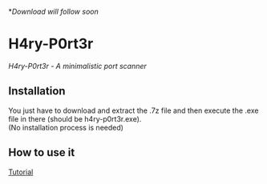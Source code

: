 **Download will follow soon*
# H4ry-P0rt3r

*H4ry-P0rt3r - A minimalistic port scanner*

## Installation
You just have to download and extract the .7z file and then execute the .exe file in there (should be h4ry-p0rt3r.exe).     
(No installation process is needed)

## How to use it
[Tutorial](https://streamable.com/ib0id)
